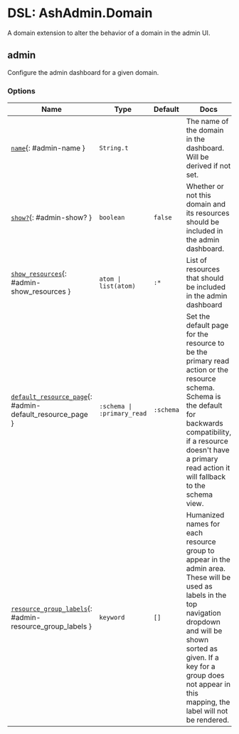 <!--
This file was generated by Spark. Do not edit it by hand.
-->
# DSL: AshAdmin.Domain

A domain extension to alter the behavior of a domain in the admin UI.


## admin
Configure the admin dashboard for a given domain.






### Options

| Name | Type | Default | Docs |
|------|------|---------|------|
| [`name`](#admin-name){: #admin-name } | `String.t` |  | The name of the domain in the dashboard. Will be derived if not set. |
| [`show?`](#admin-show?){: #admin-show? } | `boolean` | `false` | Whether or not this domain and its resources should be included in the admin dashboard. |
| [`show_resources`](#admin-show_resources){: #admin-show_resources } | `atom \| list(atom)` | `:*` | List of resources that should be included in the admin dashboard |
| [`default_resource_page`](#admin-default_resource_page){: #admin-default_resource_page } | `:schema \| :primary_read` | `:schema` | Set the default page for the resource to be the primary read action or the resource schema. Schema is the default for backwards compatibility, if a resource doesn't have a primary read action it will fallback to the schema view. |
| [`resource_group_labels`](#admin-resource_group_labels){: #admin-resource_group_labels } | `keyword` | `[]` | Humanized names for each resource group to appear in the admin area. These will be used as labels in the top navigation dropdown and will be shown sorted as given. If a key for a group does not appear in this mapping, the label will not be rendered. |







<style type="text/css">.spark-required::after { content: "*"; color: red !important; }</style>
